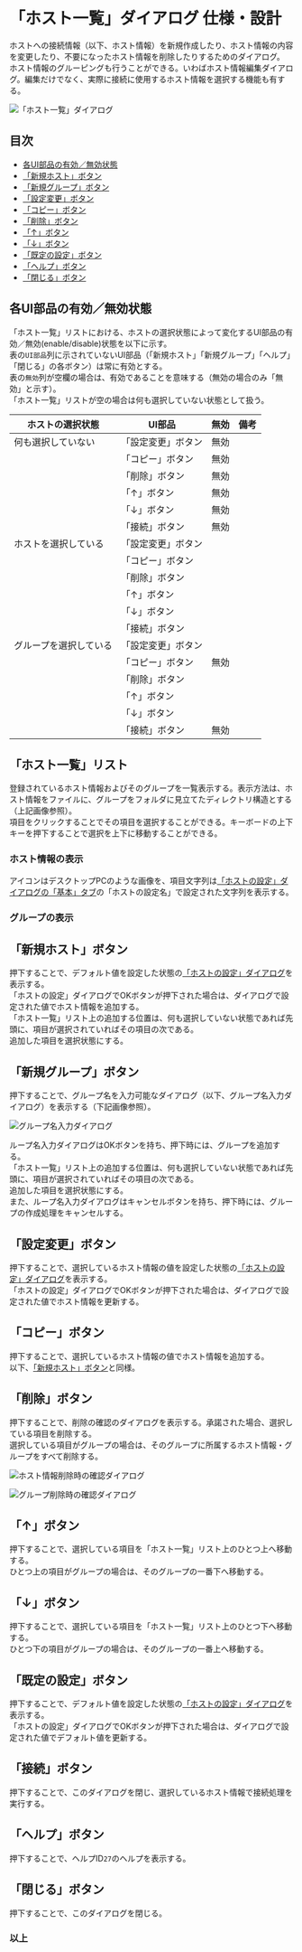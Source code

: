 # 「ホスト一覧」ダイアログ 仕様・設計

ホストへの接続情報（以下、ホスト情報）を新規作成したり、ホスト情報の内容を変更したり、不要になったホスト情報を削除したりするためのダイアログ。  
ホスト情報のグルーピングも行うことができる。いわばホスト情報編集ダイアログ。編集だけでなく、実際に接続に使用するホスト情報を選択する機能も有する。

![「ホスト一覧」ダイアログ](./host-list-1.png)

## 目次

* [各UI部品の有効／無効状態](#各ui部品の有効無効状態)
* [「新規ホスト」ボタン](#新規ホストボタン)
* [「新規グループ」ボタン](#新規グループボタン)
* [「設定変更」ボタン](#設定変更ボタン)
* [「コピー」ボタン](#コピーボタン)
* [「削除」ボタン](#削除ボタン)
* [「↑」ボタン](#ボタン)
* [「↓」ボタン](#ボタン-1)
* [「既定の設定」ボタン](#既定の設定ボタン)
* [「ヘルプ」ボタン](#ヘルプボタン)
* [「閉じる」ボタン](#閉じるボタン)

## 各UI部品の有効／無効状態

「ホスト一覧」リストにおける、ホストの選択状態によって変化するUI部品の有効／無効(enable/disable)状態を以下に示す。  
表の`UI部品`列に示されていないUI部品（「新規ホスト」「新規グループ」「ヘルプ」「閉じる」の各ボタン）は常に有効とする。  
表の`無効`列が空欄の場合は、有効であることを意味する（無効の場合のみ「無効」と示す）。  
「ホスト一覧」リストが空の場合は何も選択していない状態として扱う。

| ホストの選択状態 | UI部品 | 無効 | 備考 |
| --- | --- | --- | --- |
| 何も選択していない | 「設定変更」ボタン | 無効 |  |
|| 「コピー」ボタン | 無効 |  |
|| 「削除」ボタン | 無効 |  |
|| 「↑」ボタン | 無効 |  |
|| 「↓」ボタン | 無効 |  |
|| 「接続」ボタン | 無効 |  |
| ホストを選択している | 「設定変更」ボタン |  |  |
|| 「コピー」ボタン |  |  |
|| 「削除」ボタン |  |  |
|| 「↑」ボタン |  |  |
|| 「↓」ボタン |  |  |
|| 「接続」ボタン |  |  |
| グループを選択している | 「設定変更」ボタン |  |  |
|| 「コピー」ボタン | 無効 |  |
|| 「削除」ボタン |  |  |
|| 「↑」ボタン |  |  |
|| 「↓」ボタン |  |  |
|| 「接続」ボタン | 無効 |  |

## 「ホスト一覧」リスト

登録されているホスト情報およびそのグループを一覧表示する。表示方法は、ホスト情報をファイルに、グループをフォルダに見立てたディレクトリ構造とする（上記画像参照）。  
項目をクリックすることでその項目を選択することができる。キーボードの上下キーを押下することで選択を上下に移動することができる。

### ホスト情報の表示

アイコンはデスクトップPCのような画像を、項目文字列は[「ホストの設定」ダイアログの「基本」タブ](../host-setting/HOST-SETTING.md#基本タブ)の「ホストの設定名」で設定された文字列を表示する。

### グループの表示

## 「新規ホスト」ボタン

押下することで、デフォルト値を設定した状態の[「ホストの設定」ダイアログ](../host-setting/HOST-SETTING.md)を表示する。  
「ホストの設定」ダイアログでOKボタンが押下された場合は、ダイアログで設定された値でホスト情報を追加する。  
「ホスト一覧」リスト上の追加する位置は、何も選択していない状態であれば先頭に、項目が選択されていればその項目の次である。  
追加した項目を選択状態にする。

## 「新規グループ」ボタン

押下することで、グループ名を入力可能なダイアログ（以下、グループ名入力ダイアログ）を表示する（下記画像参照）。

![グループ名入力ダイアログ](./host-list-2-group-name.png)

ループ名入力ダイアログはOKボタンを持ち、押下時には、グループを追加する。  
「ホスト一覧」リスト上の追加する位置は、何も選択していない状態であれば先頭に、項目が選択されていればその項目の次である。  
追加した項目を選択状態にする。  
また、ループ名入力ダイアログはキャンセルボタンを持ち、押下時には、グループの作成処理をキャンセルする。

## 「設定変更」ボタン

押下することで、選択しているホスト情報の値を設定した状態の[「ホストの設定」ダイアログ](../host-setting/HOST-SETTING.md)を表示する。  
「ホストの設定」ダイアログでOKボタンが押下された場合は、ダイアログで設定された値でホスト情報を更新する。

## 「コピー」ボタン

押下することで、選択しているホスト情報の値でホスト情報を追加する。  
以下、[「新規ホスト」ボタン](#新規ホストボタン)と同様。

## 「削除」ボタン

押下することで、削除の確認のダイアログを表示する。承諾された場合、選択している項目を削除する。  
選択している項目がグループの場合は、そのグループに所属するホスト情報・グループをすべて削除する。

![ホスト情報削除時の確認ダイアログ](./host-list-3-delete-host.png)

![グループ削除時の確認ダイアログ](./host-list-4-delete-group.png)

## 「↑」ボタン

押下することで、選択している項目を「ホスト一覧」リスト上のひとつ上へ移動する。  
ひとつ上の項目がグループの場合は、そのグループの一番下へ移動する。

## 「↓」ボタン

押下することで、選択している項目を「ホスト一覧」リスト上のひとつ下へ移動する。  
ひとつ下の項目がグループの場合は、そのグループの一番上へ移動する。

## 「既定の設定」ボタン

押下することで、デフォルト値を設定した状態の[「ホストの設定」ダイアログ](../host-setting/HOST-SETTING.md)を表示する。  
「ホストの設定」ダイアログでOKボタンが押下された場合は、ダイアログで設定された値でデフォルト値を更新する。

## 「接続」ボタン

押下することで、このダイアログを閉じ、選択しているホスト情報で接続処理を実行する。  

## 「ヘルプ」ボタン

押下することで、ヘルプID`27`のヘルプを表示する。

## 「閉じる」ボタン

押下することで、このダイアログを閉じる。  

### 以上
